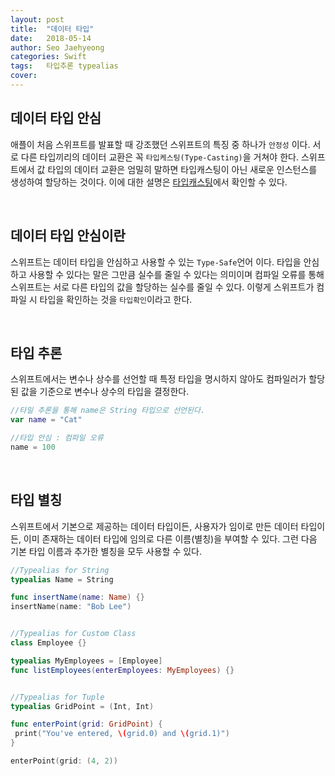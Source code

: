 ```yaml
---
layout: post
title:  "데이터 타입"
date:   2018-05-14
author: Seo Jaehyeong
categories: Swift
tags:	타입추론 typealias
cover:
---
```


## 데이터 타입 안심
애플이 처음 스위프트를 발표할 때 강조했던 스위프트의 특징 중 하나가 `안정성` 이다. 서로 다른 타입끼리의 데이터 교환은 꼭 `타입케스팅(Type-Casting)`을 거쳐야 한다. 스위프트에서 값 타입의 데이터 교환은 엄밀히 말하면 타입캐스팅이 아닌 새로운 인스턴스를 생성하여 할당하는 것이다. 이에 대한 설명은 [타입캐스팅][typecasting]에서 확인할 수 있다.

<br/>

## 데이터 타입 안심이란
스위프트는 데이터 타입을 안심하고 사용할 수 있는 `Type-Safe`언어 이다. 타입을 안심하고 사용할 수 있다는 말은 그만큼 실수를 줄일 수 있다는 의미이며 컴파일 오류를 통해 스위프트는 서로 다른 타입의 값을 할당하는 실수를 줄일 수 있다. 이렇게 스위프트가 컴파일 시 타입을 확인하는 것을 `타입확인`이라고 한다.

<br/>

## 타입 추론
스위프트에서는 변수나 상수를 선언할 때 특정 타입을 명시하지 않아도 컴파일러가 할당된 값을 기준으로 변수나 상수의 타입을 결정한다.

```Swift
//타일 추론을 통해 name은 String 타입으로 선언된다.
var name = "Cat"

//타입 안심 : 컴파일 오류
name = 100
```

<br/>

## 타입 별칭
스위프트에서 기본으로 제공하는 데이터 타입이든, 사용자가 임이로 만든 데이터 타입이든, 이미 존재하는 데이터 타입에 임의로 다른 이름(별칭)을 부여할 수 있다. 그런 다음 기본 타입 이름과 추가한 별칭을 모두 사용할 수 있다.

```Swift
//Typealias for String
typealias Name = String

func insertName(name: Name) {}
insertName(name: "Bob Lee")


//Typealias for Custom Class
class Employee {}

typealias MyEmployees = [Employee]
func listEmployees(enterEmployees: MyEmployees) {}


//Typealias for Tuple
typealias GridPoint = (Int, Int)

func enterPoint(grid: GridPoint) {
 print("You've entered, \(grid.0) and \(grid.1)")
}

enterPoint(grid: (4, 2))
```


[typecasting]: /_posts/2018-03-31-Type-Casting.md
